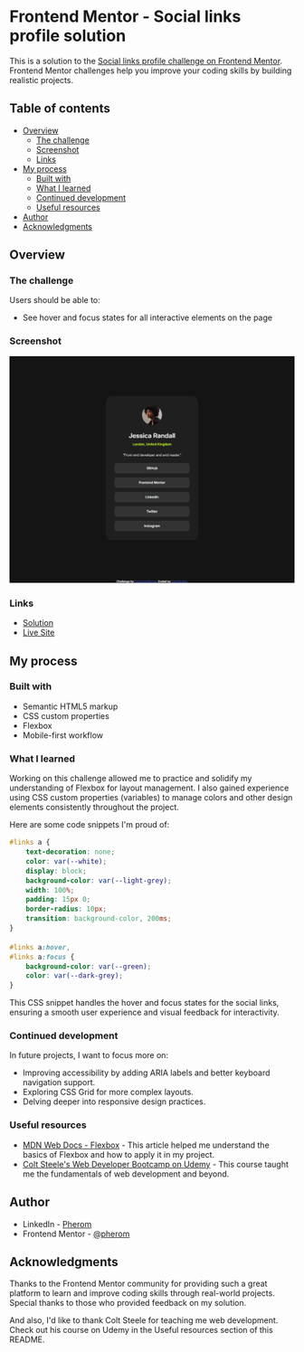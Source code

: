 # Frontend Mentor - Social links profile solution

This is a solution to the [Social links profile challenge on Frontend Mentor](https://www.frontendmentor.io/challenges/social-links-profile-UG32l9m6dQ). Frontend Mentor challenges help you improve your coding skills by building realistic projects. 

## Table of contents

- [Overview](#overview)
  - [The challenge](#the-challenge)
  - [Screenshot](#screenshot)
  - [Links](#links)
- [My process](#my-process)
  - [Built with](#built-with)
  - [What I learned](#what-i-learned)
  - [Continued development](#continued-development)
  - [Useful resources](#useful-resources)
- [Author](#author)
- [Acknowledgments](#acknowledgments)

## Overview

### The challenge

Users should be able to:

- See hover and focus states for all interactive elements on the page

### Screenshot

![](./screenshot.png)

### Links

- [Solution](https://www.frontendmentor.io/solutions/responsive-social-links-profile-with-css-flexbox-yN9fgWP9Cn)
- [Live Site](https://pherom.github.io/social-links-profile/)

## My process

### Built with

- Semantic HTML5 markup
- CSS custom properties
- Flexbox
- Mobile-first workflow

### What I learned

Working on this challenge allowed me to practice and solidify my understanding of Flexbox for layout management. I also gained experience using CSS custom properties (variables) to manage colors and other design elements consistently throughout the project.

Here are some code snippets I'm proud of:

```css
#links a {
    text-decoration: none;
    color: var(--white);
    display: block;
    background-color: var(--light-grey);
    width: 100%;
    padding: 15px 0;
    border-radius: 10px;
    transition: background-color, 200ms;
}

#links a:hover,
#links a:focus {
    background-color: var(--green);
    color: var(--dark-grey);
}
```

This CSS snippet handles the hover and focus states for the social links, ensuring a smooth user experience and visual feedback for interactivity.

### Continued development

In future projects, I want to focus more on:

- Improving accessibility by adding ARIA labels and better keyboard navigation support.
- Exploring CSS Grid for more complex layouts.
- Delving deeper into responsive design practices.

### Useful resources

- [MDN Web Docs - Flexbox](https://developer.mozilla.org/en-US/docs/Learn/CSS/CSS_layout/Flexbox) - This article helped me understand the basics of Flexbox and how to apply it in my project.
- [Colt Steele's Web Developer Bootcamp on Udemy](https://www.udemy.com/course/the-web-developer-bootcamp/?couponCode=OF83024B) - This course taught me the fundamentals of web development and beyond.

## Author

- LinkedIn - [Pherom](https://www.frontendmentor.io/profile/Pherom)
- Frontend Mentor - [@pherom](https://github.com/Pherom)

## Acknowledgments

Thanks to the Frontend Mentor community for providing such a great platform to learn and improve coding skills through real-world projects. Special thanks to those who provided feedback on my solution.

And also, I'd like to thank Colt Steele for teaching me web development.
Check out his course on Udemy in the Useful resources section of this README.
